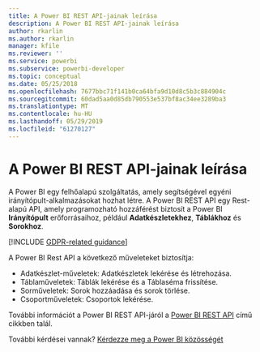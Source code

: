 ```yaml
---
title: A Power BI REST API-jainak leírása
description: A Power BI REST API-jainak leírása
author: rkarlin
ms.author: rkarlin
manager: kfile
ms.reviewer: ''
ms.service: powerbi
ms.subservice: powerbi-developer
ms.topic: conceptual
ms.date: 05/25/2018
ms.openlocfilehash: 7677bbc71f141b0ca64bfa9d10d8c5b3c884904c
ms.sourcegitcommit: 60dad5aa0d85db790553e537bf8ac34ee3289ba3
ms.translationtype: MT
ms.contentlocale: hu-HU
ms.lasthandoff: 05/29/2019
ms.locfileid: "61270127"
---
```

# <a name="power-bi-rest-api-reference"></a>A Power BI REST API-jainak leírása

A Power BI egy felhőalapú szolgáltatás, amely segítségével egyéni irányítópult-alkalmazásokat hozhat létre. A Power BI REST API egy Rest-alapú API, amely programozható hozzáférést biztosít a Power BI **Irányítópult** erőforrásaihoz, például **Adatkészletekhez**, **Táblákhoz** és **Sorokhoz**.

[!INCLUDE [GDPR-related guidance](../includes/gdpr-hybrid-note.md)]

A Power BI Rest API a következő műveleteket biztosítja:

* Adatkészlet-műveletek: Adatkészletek lekérése és létrehozása.
* Táblaműveletek: Táblák lekérése és a Táblaséma frissítése.
* Sorműveletek: Sorok hozzáadása és sorok törlése.
* Csoportműveletek: Csoportok lekérése.

További információt a Power BI REST API-járól a [Power BI REST API](https://docs.microsoft.com/rest/api/power-bi/) című cikkben talál.

További kérdései vannak? [Kérdezze meg a Power BI közösségét](http://community.powerbi.com/)